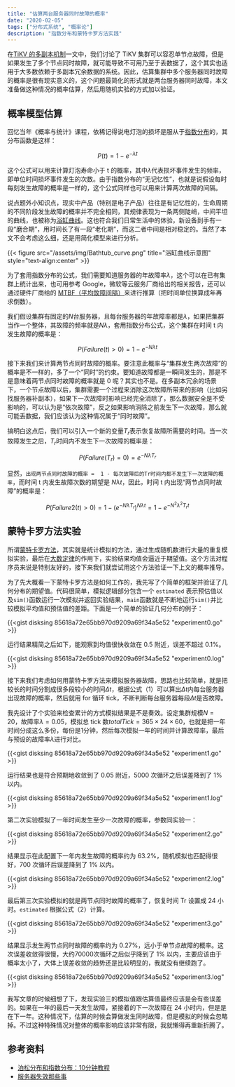 ```yaml
---
title: "估算两台服务器同时故障的概率"
date: "2020-02-05"
tags: ["分布式系统", "概率论"]
description: "指数分布和蒙特卡罗方法实践"
---
```


在[TiKV 的多副本机制](/tikv-replica)一文中，我们讨论了 TiKV 集群可以容忍单节点故障，但是如果发生了多个节点同时故障，就可能导致不可用乃至于丢数据了，这个其实也适用于大多数依赖于多副本冗余数据的系统。因此，估算集群中多个服务器同时故障的概率是很有现实意义的，这个问题最简化的形式就是两台服务器同时故障，本文准备做这种情况的概率估算，然后用随机实验的方式加以验证。

## 概率模型估算

回忆当年《概率与统计》课程，依稀记得说电灯泡的损坏是服从于[指数分布](https://zh.wikipedia.org/zh-hans/%E6%8C%87%E6%95%B0%E5%88%86%E5%B8%83)的，其分布函数是这样：

$$
P(t) = 1 - e^{-\lambda t}
$$

这个公式可以用来计算灯泡寿命小于 t 的概率，其中$\lambda$代表损坏事件发生的频率，即单位时间损坏事件发生的次数。由于指数分布的“无记忆性”，也就是说假设每时每刻发生故障的概率是一样的，这个公式同样也可以用来计算两次故障的间隔。

说点题外小知识点，现实中产品（特别是电子产品）往往是有记忆性的，生命周期的不同阶段发生故障的概率并不完全相同，其规律表现为一条两侧陡峭，中间平坦的曲线，也被称为[浴缸曲线](https://zh.wikipedia.org/wiki/%E6%B5%B4%E7%BC%B8%E6%9B%B2%E7%B7%9A)。这也符合我们日常生活中的体验，新设备到手有一段“磨合期”，用时间长了有一段“老化期”，而这二者中间是相对稳定的。当然了本文不会考虑这么细，还是用简化模型来进行分析。

{{< figure src="/assets/img/Bathtub_curve.png" title="浴缸曲线示意图" style="text-align:center" >}}

为了套用指数分布的公式，我们需要知道服务器的年故障率$\lambda$，这个可以在已有集群上统计出来，也可用参考 Google，微软等云服务厂商给出的相关报告，还可以通过硬件厂商给的 [MTBF（平均故障间隔）](https://zh.wikipedia.org/wiki/%E5%B9%B3%E5%9D%87%E6%95%85%E9%9A%9C%E9%96%93%E9%9A%94)来进行推算（把时间单位换算成年再求倒数）。

我们假设集群有固定的$N$台服务器，且每台服务器的年故障率都是$\lambda$，如果把集群当作一个整体，其故障的频率就是$N\lambda$，套用指数分布公式，这个集群在时间 t 内发生故障的概率是：

$$
P(Failure(t)>0)=1-e^{-N\lambda t} \tag{1}
$$

接下来我们来计算两节点同时故障的概率。要注意此概率与“集群发生两次故障”的概率是不一样的，多了一个“同时”的约束。要知道故障都是一瞬间发生的，那是不是意味着两节点同时故障的概率就是 0 呢？其实也不是。在多副本冗余的场景下，一个节点故障以后，集群需要一个过程来消除这次故障所带来的影响（比如另找服务器补副本），如果下一次故障时影响已经完全消除了，那么数据安全是不受影响的，可以认为是“依次故障”，反之如果影响消除之前发生下一次故障，那么就可能丢数据，我们应该认为这种情况属于“同时故障”。

搞明白这点后，我们可以引入一个新的变量$T_r$表示恢复故障所需要的时间。当一次故障发生之后，$T_r$时间内不发生下一次故障的概率是：

$$
P(Failure(T_r)=0)=e^{-N\lambda T_r}
$$

显然，`出现两节点同时故障的概率 =  1 - 每次故障后的Tr时间内都不发生下一次故障的概率`，而时间 t 内发生故障次数的期望是 $N\lambda t$，因此，时间 t 内出现“两节点同时故障”的概率是：

$$
P(Failure2(t)>0)=1-(e^{-N\lambda T_r})^{N\lambda t} = 1-e^{-N^2\lambda ^2 T_r t} \tag{2}
$$

## 蒙特卡罗方法实验

所谓[蒙特卡罗方法](https://zh.wikipedia.org/wiki/%E8%92%99%E5%9C%B0%E5%8D%A1%E7%BE%85%E6%96%B9%E6%B3%95)，其实就是统计模拟的方法，通过生成随机数进行大量的重复模拟实验，最后在[大数定律](https://zh.wikipedia.org/wiki/%E5%A4%A7%E6%95%B0%E5%AE%9A%E5%BE%8B)的作用下，实验结果均值会逼近于期望值。这个方法对程序员来说是特别友好的，接下来我们就尝试用这个方法验证一下上文的概率推导。

为了先大概看一下蒙特卡罗方法是如何工作的，我先写了个简单的框架并验证了几何分布的期望值。代码很简单，模拟逻辑部分包含一个 `estimated` 表示预估值以及`sim()`函数运行一次模拟并返回实验结果，`main`函数就是不断地运行`sim()`并比较模拟平均值和预估值的差距。下面是一个简单的验证几何分布的例子：

{{<gist disksing 85618a72e65bb970d9209a69f34a5e52 "experiment0.go" >}}

运行结果精简之后如下，能观察到均值很快收敛在 0.5 附近，误差不超过 0.1%。

{{<gist disksing 85618a72e65bb970d9209a69f34a5e52 "experiment0.log" >}}

接下来我们考虑如何用蒙特卡罗方法来模拟服务器故障，思路也比较简单，就是把较长的时间分割成很多段较小的时间$\Delta t$，根据公式（1）可以算出$\Delta t$内每台服务器出现故障的概率，然后就用 for 循环 tick，不断判断每台服务器每段$\Delta t$是否故障。

我先设计了个实验来检查累计的方式模拟结果是不是奏效。设定集群规模$N=20$，故障率$\lambda=0.05$，模拟总 tick 数$totalTick=365\times 24\times 60$，也就是把一年时间分成这么多份，每份是1分钟，然后每次模拟一年的时间并计算故障率，最后与预设的故障率$\lambda$进行对比。

{{<gist disksing 85618a72e65bb970d9209a69f34a5e52 "experiment1.go" >}}

运行结果也是符合预期地收敛到了 0.05 附近，5000 次循环之后误差降到了 1% 以内。

{{<gist disksing 85618a72e65bb970d9209a69f34a5e52 "experiment1.log" >}}

第二次实验模拟了一年时间发生至少一次故障的概率，参数同实验一：

{{<gist disksing 85618a72e65bb970d9209a69f34a5e52 "experiment2.go" >}}

结果显示在此配置下一年内发生故障的概率约为 63.2%，随机模拟也匹配得很好，700 次循环后误差降到了 1% 以内。

{{<gist disksing 85618a72e65bb970d9209a69f34a5e52 "experiment2.log" >}}

最后第三次实验模拟的就是两节点同时故障的概率了，恢复时间 Tr 设置成 24 小时。`estimated` 根据公式（2）计算。

{{<gist disksing 85618a72e65bb970d9209a69f34a5e52 "experiment3.go" >}}

结果显示发生两节点同时故障的概率约为 0.27%，远小于单节点故障的概率。这次误差收敛得很慢，大约70000次循环之后似乎降到了 1% 以内，主要应该由于概率太小了，大体上误差收敛的趋势还是比较明显的，我就没有继续跑了。

{{<gist disksing 85618a72e65bb970d9209a69f34a5e52 "experiment3.log" >}}

我写文章的时候细想了下，发现实验三的模拟值跟估算值最终应该是会有些误差的。如果在一年的最后一天发生故障，紧接着的下一次故障在 24 小时内，但是是在下一年。这种情况下，估算的时候会算做发生同时故障，但是模拟的时候会忽略掉。不过这种特殊情况对整体的概率影响应该非常有限，我就懒得再重新折腾了。

## 参考资料
- [泊松分布和指数分布：10分钟教程](https://www.ruanyifeng.com/blog/2015/06/poisson-distribution.html)
- [服务器失效那些事](https://cloud.tencent.com/developer/article/1032047)